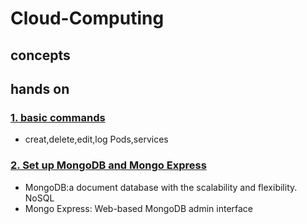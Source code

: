 # Cloud-Computing
## concepts

## hands on

### [1. basic commands](https://github.com/liangliang1120/Cloud-Computing/blob/main/Kubernetes/Hands%20on%20-%201.basic%20commands%20-%20MiniKube.md)
- creat,delete,edit,log Pods,services

### [2. Set up MongoDB and Mongo Express]()
- MongoDB:a document database with the scalability and flexibility. NoSQL
- Mongo Express: Web-based MongoDB admin interface
